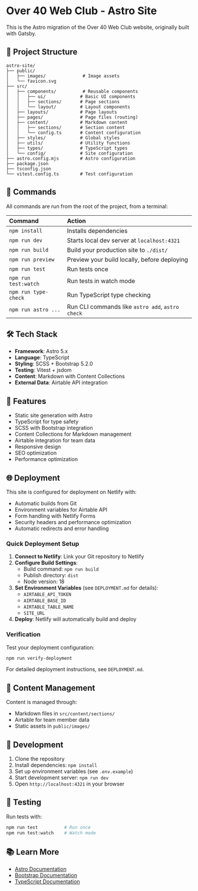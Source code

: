 # Over 40 Web Club - Astro Site

This is the Astro migration of the Over 40 Web Club website, originally built with Gatsby.

## 🚀 Project Structure

```text
astro-site/
├── public/
│   ├── images/              # Image assets
│   └── favicon.svg
├── src/
│   ├── components/          # Reusable components
│   │   ├── ui/             # Basic UI components
│   │   ├── sections/       # Page sections
│   │   └── layout/         # Layout components
│   ├── layouts/            # Page layouts
│   ├── pages/              # Page files (routing)
│   ├── content/            # Markdown content
│   │   ├── sections/       # Section content
│   │   └── config.ts       # Content configuration
│   ├── styles/             # Global styles
│   ├── utils/              # Utility functions
│   ├── types/              # TypeScript types
│   └── config/             # Site configuration
├── astro.config.mjs        # Astro configuration
├── package.json
├── tsconfig.json
└── vitest.config.ts        # Test configuration
```

## 🧞 Commands

All commands are run from the root of the project, from a terminal:

| Command              | Action                                           |
| :------------------- | :----------------------------------------------- |
| `npm install`        | Installs dependencies                            |
| `npm run dev`        | Starts local dev server at `localhost:4321`      |
| `npm run build`      | Build your production site to `./dist/`          |
| `npm run preview`    | Preview your build locally, before deploying     |
| `npm run test`       | Run tests once                                   |
| `npm run test:watch` | Run tests in watch mode                          |
| `npm run type-check` | Run TypeScript type checking                     |
| `npm run astro ...`  | Run CLI commands like `astro add`, `astro check` |

## 🛠️ Tech Stack

- **Framework**: Astro 5.x
- **Language**: TypeScript
- **Styling**: SCSS + Bootstrap 5.2.0
- **Testing**: Vitest + jsdom
- **Content**: Markdown with Content Collections
- **External Data**: Airtable API integration

## 🎨 Features

- Static site generation with Astro
- TypeScript for type safety
- SCSS with Bootstrap integration
- Content Collections for Markdown management
- Airtable integration for team data
- Responsive design
- SEO optimization
- Performance optimization

## 🌐 Deployment

This site is configured for deployment on Netlify with:

- Automatic builds from Git
- Environment variables for Airtable API
- Form handling with Netlify Forms
- Security headers and performance optimization
- Automatic redirects and error handling

### Quick Deployment Setup

1. **Connect to Netlify**: Link your Git repository to Netlify
2. **Configure Build Settings**:
   - Build command: `npm run build`
   - Publish directory: `dist`
   - Node version: 18
3. **Set Environment Variables** (see `DEPLOYMENT.md` for details):
   - `AIRTABLE_API_TOKEN`
   - `AIRTABLE_BASE_ID`
   - `AIRTABLE_TABLE_NAME`
   - `SITE_URL`
4. **Deploy**: Netlify will automatically build and deploy

### Verification

Test your deployment configuration:

```bash
npm run verify-deployment
```

For detailed deployment instructions, see `DEPLOYMENT.md`.

## 📝 Content Management

Content is managed through:

- Markdown files in `src/content/sections/`
- Airtable for team member data
- Static assets in `public/images/`

## 🔧 Development

1. Clone the repository
2. Install dependencies: `npm install`
3. Set up environment variables (see `.env.example`)
4. Start development server: `npm run dev`
5. Open `http://localhost:4321` in your browser

## 🧪 Testing

Run tests with:

```bash
npm run test          # Run once
npm run test:watch    # Watch mode
```

## 📚 Learn More

- [Astro Documentation](https://docs.astro.build)
- [Bootstrap Documentation](https://getbootstrap.com/docs/5.2/)
- [TypeScript Documentation](https://www.typescriptlang.org/docs/)
